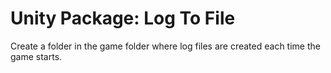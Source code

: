 # Unity Package: Log To File

Create a folder in the game folder where log files are created each time the game starts.
